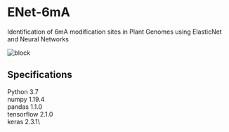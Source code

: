 # ENet-6mA
Identification of 6mA modification sites in Plant Genomes using ElasticNet and Neural Networks


![block](https://user-images.githubusercontent.com/80881943/179127910-bc88a2d1-13bc-40bc-b2d7-ee4ee0489bbb.PNG)


## Specifications
Python 3.7\
numpy 1.19.4\
pandas 1.1.0\
tensorflow 2.1.0\
keras 2.3.1\
